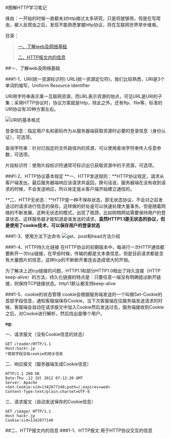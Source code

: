 #图解HTTP学习笔记

缘由：一开始的时候一直都未对http做过太多研究，只是将就够用，但是在写爬虫，被人反爬虫之后，发现不能熟悉掌握http协议，将在互联网世界举步维艰。

目录：

> [一、了解web及网络基础](#section1)
>
> [二、HTTP报文内的信息](#section2)
>
>
>

##<a name="section1"></a>一、了解web及网络基础

###1-1、URI(统一资源标识符)
URL(统一资源定位符)，我们比较熟悉，URI是3个单词的缩写，Uniform Resource Identifier

URI用字符串表示某一互联网资源，而URL表示资源的地点，可见URL是URI的子集；采用HTTP协议时，协议方案就是http，除此之外，还有ftp、file等，标准的URI协议有30种方案左右。

![URI的基本格式](http://ok2nitkry.bkt.clouddn.com/http01.png)

登录信息：指定用户名和密码作为从服务器端获取资源时必要的登录信息（身份认证），可选项。

查询字符串：针对已指定的文件路径内的资源，可以使用查询字符串传入任意参数，可选项。

片段标识符：使用片段标识符通常可标识出已获取资源中的子资源，可选项。

###1-2、HTTP协议基本规定
**一、HTTP发送规则：**HTTP协议规定，请求从客户端发出，最后服务器端响应该请求并返回，换句话说，服务器端在没有收到请求的时候，不会发送响应，所以肯定是从客户端开始建立通信的。

**二、HTTP无状态：**HTTP是一种不保存状态，即无状态协议，不会对之前发送过的请求进行信息的保存。这样做的好处是可以快速处理大量事务。但是随着网络的不断发展，这种无状态的模式，出现了瓶颈，比如购物网站需要保持用户的登录状态，这样服务器才能知道是谁发送的请求。**虽然HTTP1.1是无状态的协议，但是使用了cookie技术，可以保存用户的登录状态**

###1-3、使用方法下达命令
![get、post和head方法介绍](http://ok2nitkry.bkt.clouddn.com/http02.png)

###1-4、HTTP持久化链接
在HTTP协议的初期版本中，每进行一次HTTP通信都要断开一次tcp链接，在早些时候，传输的都是文本类信息，但是目前请求都是含有大量图片的信息，这样tcp的不断断开重连会造成很大的开销。

为了解决上述tcp链接的问题，HTTP1.1和部分HTTP1.0相出了持久连接（HTTP keep-alive）的方法，持久化链接的特点是：只要任意一端没有明确提出断开链接，则保持TCP链接状态。http1.1默认都支持keep-alive

###1-5、cookie的状态管理
cookie会根据服务端发送的一个叫做Set-Cookie的首部字段信息，通知客服端保存Cookie，当下次客服端在往服务端发送请求的时候，客服端会自动在请求报文中加入Cookie然后发送过去，服务端接收到Cookie之后，对Cookie进行解析，然后找出是哪个用户。

**eg:**

一、请求报文（没有Cookie信息的状态）

```
GET /reader/HTTP/1.1
Host:hackr.jp
*首部字段没有cookie的相关信息
```

二、响应报文（服务器端生成Cookie信息）

```
HTTP/1.1 200 OK
Date:Thu ,12 JUl 2012 07:12:20 GMT
Server: Apache
<Set-Cookie:sid=1342077140;path=/;expires=wed>
Content-Type:text/plain;charset=UTF-8
```

三、请求报文（自动发送保存的Cookie信息）

```
GET /image/ HTTP/1.1
Host hackr.jp
Cookie:sid=1342077140
```

##<a name="section2"></a>二、HTTP报文内的信息
###1-1、HTTP报文
用于HTTP协议交互的信息
